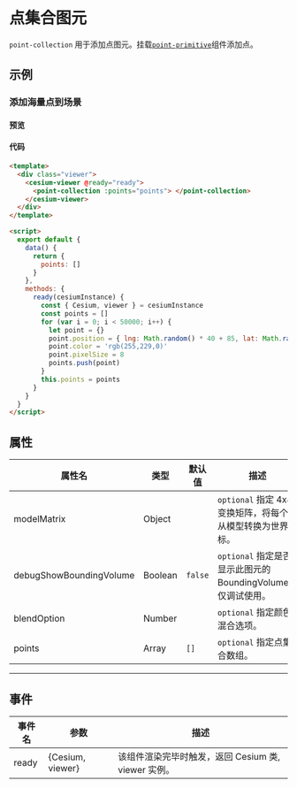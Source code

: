 # 点集合图元

`point-collection` 用于添加点图元。挂载[`point-primitive`](./#/zh/primitives/point-primitive)组件添加点。

## 示例

### 添加海量点到场景

#### 预览

<doc-preview>
  <template>
    <div class="viewer">
      <cesium-viewer @ready="ready">
        <point-collection :points="points">
        </point-collection>
      </cesium-viewer>
    </div>
  </template>

  <script>
    export default {
      data() {
        return {
          points: []
        }
      },
      methods: {
        ready(cesiumInstance) {
          const { Cesium, viewer } = cesiumInstance
          const points = [];
          for (var i = 0; i < 50000; i++) {
            let point = {}
            point.position = {lng: Math.random() * 40 + 85, lat: Math.random() * 30 + 21}
            point.color = 'rgb(255,229,0)'
            point.pixelSize = 8
            points.push(point)
          }
          this.points = points
        }
      }
    }
  </script>
</doc-preview>

#### 代码

```html
<template>
  <div class="viewer">
    <cesium-viewer @ready="ready">
      <point-collection :points="points"> </point-collection>
    </cesium-viewer>
  </div>
</template>

<script>
  export default {
    data() {
      return {
        points: []
      }
    },
    methods: {
      ready(cesiumInstance) {
        const { Cesium, viewer } = cesiumInstance
        const points = []
        for (var i = 0; i < 50000; i++) {
          let point = {}
          point.position = { lng: Math.random() * 40 + 85, lat: Math.random() * 30 + 21 }
          point.color = 'rgb(255,229,0)'
          point.pixelSize = 8
          points.push(point)
        }
        this.points = points
      }
    }
  }
</script>
```

## 属性

| 属性名                  | 类型    | 默认值  | 描述                                                          |
| ----------------------- | ------- | ------- | ------------------------------------------------------------- |
| modelMatrix             | Object  |         | `optional` 指定 4x4 变换矩阵，将每个点从模型转换为世界坐标。  |
| debugShowBoundingVolume | Boolean | `false` | `optional` 指定是否显示此图元的 BoundingVolume， 仅调试使用。 |
| blendOption             | Number  |         | `optional` 指定颜色混合选项。                                 |
| points                  | Array   | `[]`    | `optional` 指定点集合数组。                                   |

---

## 事件

| 事件名 | 参数             | 描述                                                |
| ------ | ---------------- | --------------------------------------------------- |
| ready  | {Cesium, viewer} | 该组件渲染完毕时触发，返回 Cesium 类, viewer 实例。 |
